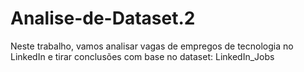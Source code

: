 # Analise-de-Dataset.2

Neste trabalho, vamos analisar vagas de empregos de tecnologia no LinkedIn e tirar conclusões com base no dataset: LinkedIn_Jobs
